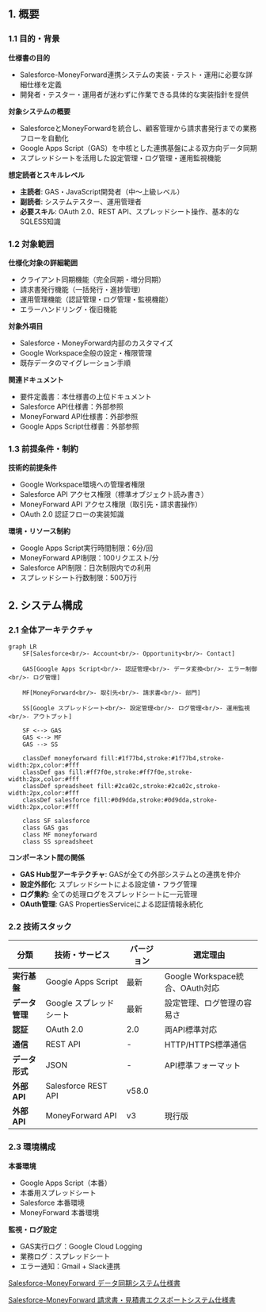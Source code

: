 ## 1. 概要

### 1.1 目的・背景

**仕様書の目的**

- Salesforce-MoneyForward連携システムの実装・テスト・運用に必要な詳細仕様を定義
- 開発者・テスター・運用者が迷わずに作業できる具体的な実装指針を提供

**対象システムの概要**

- SalesforceとMoneyForwardを統合し、顧客管理から請求書発行までの業務フローを自動化
- Google Apps Script（GAS）を中核とした連携基盤による双方向データ同期
- スプレッドシートを活用した設定管理・ログ管理・運用監視機能

**想定読者とスキルレベル**

- **主読者**: GAS・JavaScript開発者（中～上級レベル）
- **副読者**: システムテスター、運用管理者
- **必要スキル**: OAuth 2.0、REST API、スプレッドシート操作、基本的なSQLESS知識

### 1.2 対象範囲

**仕様化対象の詳細範囲**

- クライアント同期機能（完全同期・増分同期）
- 請求書発行機能（一括発行・進捗管理）
- 運用管理機能（認証管理・ログ管理・監視機能）
- エラーハンドリング・復旧機能

**対象外項目**

- Salesforce・MoneyForward内部のカスタマイズ
- Google Workspace全般の設定・権限管理
- 既存データのマイグレーション手順

**関連ドキュメント**

- 要件定義書：本仕様書の上位ドキュメント
- Salesforce API仕様書：外部参照
- MoneyForward API仕様書：外部参照
- Google Apps Script仕様書：外部参照

### 1.3 前提条件・制約

**技術的前提条件**

- Google Workspace環境への管理者権限
- Salesforce API アクセス権限（標準オブジェクト読み書き）
- MoneyForward API アクセス権限（取引先・請求書操作）
- OAuth 2.0 認証フローの実装知識

**環境・リソース制約**

- Google Apps Script実行時間制限：6分/回
- MoneyForward API制限：100リクエスト/分
- Salesforce API制限：日次制限内での利用
- スプレッドシート行数制限：500万行

## 2. システム構成

### 2.1 全体アーキテクチャ

```mermaid
graph LR
    SF[Salesforce<br/>- Account<br/>- Opportunity<br/>- Contact] 
    
    GAS[Google Apps Script<br/>- 認証管理<br/>- データ変換<br/>- エラー制御<br/>- ログ管理]
    
    MF[MoneyForward<br/>- 取引先<br/>- 請求書<br/>- 部門]
    
    SS[Google スプレッドシート<br/>- 設定管理<br/>- ログ管理<br/>- 運用監視<br/>- アウトプット]
    
    SF <--> GAS
    GAS <--> MF
    GAS --> SS
    
    classDef moneyforward fill:#1f77b4,stroke:#1f77b4,stroke-width:2px,color:#fff
    classDef gas fill:#ff7f0e,stroke:#ff7f0e,stroke-width:2px,color:#fff
    classDef spreadsheet fill:#2ca02c,stroke:#2ca02c,stroke-width:2px,color:#fff
    classDef salesforce fill:#0d9dda,stroke:#0d9dda,stroke-width:2px,color:#fff
    
    class SF salesforce
    class GAS gas
    class MF moneyforward
    class SS spreadsheet
```

**コンポーネント間の関係**

- **GAS Hub型アーキテクチャ**: GASが全ての外部システムとの連携を仲介
- **設定外部化**: スプレッドシートによる設定値・フラグ管理
- **ログ集約**: 全ての処理ログをスプレッドシートに一元管理
- **OAuth管理**: GAS PropertiesServiceによる認証情報永続化

### 2.2 技術スタック

| 分類 | 技術・サービス | バージョン | 選定理由 |
| --- | --- | --- | --- |
| **実行基盤** | Google Apps Script | 最新 | Google Workspace統合、OAuth対応 |
| **データ管理** | Google スプレッドシート | 最新 | 設定管理、ログ管理の容易さ |
| **認証** | OAuth 2.0 | 2.0 | 両API標準対応 |
| **通信** | REST API | - | HTTP/HTTPS標準通信 |
| **データ形式** | JSON | - | API標準フォーマット |
| **外部API** | Salesforce REST API | v58.0 |  |
| **外部API** | MoneyForward API | v3 | 現行版 |

### 2.3 環境構成

**本番環境**

- Google Apps Script（本番）
- 本番用スプレッドシート
- Salesforce 本番環境
- MoneyForward 本番環境

**監視・ログ設定**

- GAS実行ログ：Google Cloud Logging
- 業務ログ：スプレッドシート
- エラー通知：Gmail + Slack連携

[Salesforce-MoneyForward データ同期システム仕様書](https://www.notion.so/Salesforce-MoneyForward-21cd48a3c2cb80498c01e28726881fff?pvs=21)

[Salesforce-MoneyForward 請求書・見積書エクスポートシステム仕様書](https://www.notion.so/Salesforce-MoneyForward-21cd48a3c2cb8060bbc2f71711a755c2?pvs=21)
